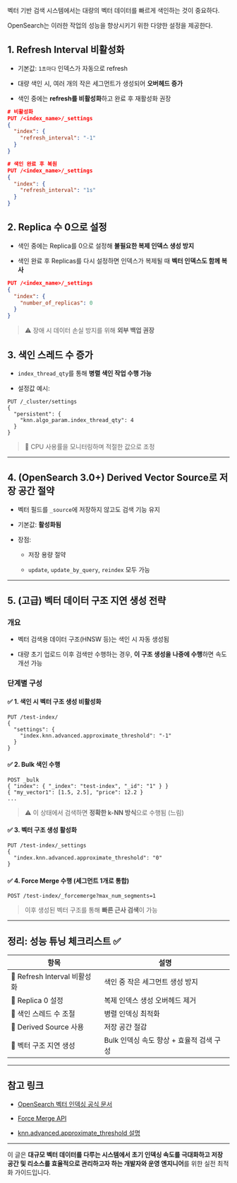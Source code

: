 벡터 기반 검색 시스템에서는 대량의 벡터 데이터를 빠르게 색인하는 것이 중요하다.

OpenSearch는 이러한 작업의 성능을 향상시키기 위한 다양한 설정을 제공한다.


## 1. **Refresh Interval 비활성화**

- 기본값: `1초마다` 인덱스가 자동으로 refresh
    
- 대량 색인 시, 여러 개의 작은 세그먼트가 생성되어 **오버헤드 증가**
    
- 색인 중에는 **refresh를 비활성화**하고 완료 후 재활성화 권장

```json
# 비활성화
PUT /<index_name>/_settings
{
  "index": {
    "refresh_interval": "-1"
  }
}

# 색인 완료 후 복원
PUT /<index_name>/_settings
{
  "index": {
    "refresh_interval": "1s"
  }
}
```


## 2. **Replica 수 0으로 설정**

- 색인 중에는 Replica를 0으로 설정해 **불필요한 복제 인덱스 생성 방지**
    
- 색인 완료 후 Replicas를 다시 설정하면 인덱스가 복제될 때 **벡터 인덱스도 함께 복사**

```json
PUT /<index_name>/_settings
{
  "index": {
    "number_of_replicas": 0
  }
}
```

> ⚠️ 장애 시 데이터 손실 방지를 위해 **외부 백업 권장**


## 3. **색인 스레드 수 증가**

- `index_thread_qty`를 통해 **병렬 색인 작업 수행 가능**
    
- 설정값 예시:
    

```http
PUT /_cluster/settings
{
  "persistent": {
    "knn.algo_param.index_thread_qty": 4
  }
}
```

> 🧠 CPU 사용률을 모니터링하며 적절한 값으로 조정

---

## 4. **(OpenSearch 3.0+) Derived Vector Source로 저장 공간 절약**

- 벡터 필드를 `_source`에 저장하지 않고도 검색 기능 유지
    
- 기본값: **활성화됨**
    
- 장점:
    
    - 저장 용량 절약
        
    - `update`, `update_by_query`, `reindex` 모두 가능
        

---

## 5. **(고급) 벡터 데이터 구조 지연 생성 전략**

### 개요

- 벡터 검색용 데이터 구조(HNSW 등)는 색인 시 자동 생성됨
    
- 대량 초기 업로드 이후 검색만 수행하는 경우, **이 구조 생성을 나중에 수행**하면 속도 개선 가능
    

### 단계별 구성

#### ✅ 1. 색인 시 벡터 구조 생성 비활성화

```http
PUT /test-index/
{
  "settings": {
    "index.knn.advanced.approximate_threshold": "-1"
  }
}
```

#### ✅ 2. Bulk 색인 수행

```http
POST _bulk
{ "index": { "_index": "test-index", "_id": "1" } }
{ "my_vector1": [1.5, 2.5], "price": 12.2 }
...
```

> ⚠️ 이 상태에서 검색하면 **정확한 k-NN 방식**으로 수행됨 (느림)

#### ✅ 3. 벡터 구조 생성 활성화

```http
PUT /test-index/_settings
{
  "index.knn.advanced.approximate_threshold": "0"
}
```

#### ✅ 4. Force Merge 수행 (세그먼트 1개로 통합)

```http
POST /test-index/_forcemerge?max_num_segments=1
```

> 이후 생성된 벡터 구조를 통해 **빠른 근사 검색**이 가능

---

## 정리: 성능 튜닝 체크리스트 ✅

|항목|설명|
|---|---|
|🔧 Refresh Interval 비활성화|색인 중 작은 세그먼트 생성 방지|
|🔄 Replica 0 설정|복제 인덱스 생성 오버헤드 제거|
|🧵 색인 스레드 수 조절|병렬 인덱싱 최적화|
|💾 Derived Source 사용|저장 공간 절감|
|🧠 벡터 구조 지연 생성|Bulk 인덱싱 속도 향상 + 효율적 검색 구성|

---

## 참고 링크

- [OpenSearch 벡터 인덱싱 공식 문서](https://opensearch.org/docs/latest/search-plugins/knn/)
    
- [Force Merge API](https://opensearch.org/docs/latest/api-reference/index-apis/forcemerge/)
    
- [knn.advanced.approximate_threshold 설명](https://opensearch.org/docs/latest/search-plugins/knn/approximate-methods/)
    

---

이 글은 **대규모 벡터 데이터를 다루는 시스템에서 초기 인덱싱 속도를 극대화하고 저장 공간 및 리소스를 효율적으로 관리하고자 하는 개발자와 운영 엔지니어**를 위한 실전 최적화 가이드입니다.